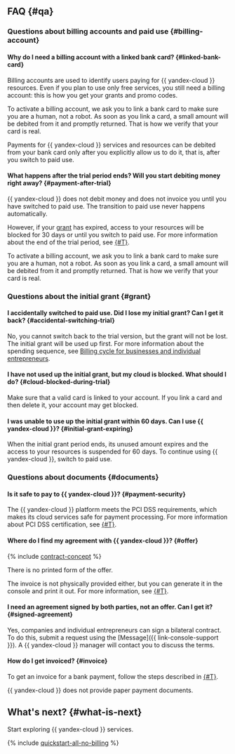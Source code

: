 ## FAQ {#qa}

### Questions about billing accounts and paid use {#billing-account}

#### Why do I need a billing account with a linked bank card? {#linked-bank-card}

Billing accounts are used to identify users paying for {{ yandex-cloud }} resources. Even if you plan to use only free services, you still need a billing account: this is how you get your grants and promo codes.

To activate a billing account, we ask you to link a bank card to make sure you are a human, not a robot. As soon as you link a card, a small amount will be debited from it and promptly returned. That is how we verify that your card is real. 

Payments for {{ yandex-cloud }} services and resources can be debited from your bank card only after you explicitly allow us to do it, that is, after you switch to paid use.

#### What happens after the trial period ends? Will you start debiting money right away? {#payment-after-trial}

{{ yandex-cloud }} does not debit money and does not invoice you until you have switched to paid use. The transition to paid use never happens automatically.

However, if your [grant](../usage-grant.md) has expired, access to your resources will be blocked for 30 days or until you switch to paid use. For more information about the end of the trial period, see [{#T}](../free-trial/concepts/trial-ending.md).

To activate a billing account, we ask you to link a bank card to make sure you are a human, not a robot. As soon as you link a card, a small amount will be debited from it and promptly returned. That is how we verify that your card is real.

### Questions about the initial grant {#grant}

#### I accidentally switched to paid use. Did I lose my initial grant? Can I get it back? {#accidental-switching-trial}

No, you cannot switch back to the trial version, but the grant will not be lost. The initial grant will be used up first. For more information about the spending sequence, see [Billing cycle for businesses and individual entrepreneurs](../../billing/payment/billing-cycle-business.md).

#### I have not used up the initial grant, but my cloud is blocked. What should I do? {#cloud-blocked-during-trial}

Make sure that a valid card is linked to your account. If you link a card and then delete it, your account may get blocked.

#### I was unable to use up the initial grant within 60 days. Can I use {{ yandex-cloud }}? {#initial-grant-expiring}

When the initial grant period ends, its unused amount expires and the access to your resources is suspended for 60 days. To continue using {{ yandex-cloud }}, switch to paid use. 

### Questions about documents {#documents}

#### Is it safe to pay to {{ yandex-cloud }}? {#payment-security}

The {{ yandex-cloud }} platform meets the PCI DSS requirements, which makes its cloud services safe for payment processing. For more information about PCI DSS certification, see [{#T}](../../security/conform.md#pci-dss).

#### Where do I find my agreement with {{ yandex-cloud }}? {#offer}

{% include [contract-concept](../../_includes/billing/contract.md) %}

There is no printed form of the offer.

The invoice is not physically provided either, but you can generate it in the console and print it out. For more information, see [{#T}](../../billing/operations/download-reporting-docs.md).

#### I need an agreement signed by both parties, not an offer. Can I get it? {#signed-agreement}

Yes, companies and individual entrepreneurs can sign a bilateral contract. To do this, submit a request using the [Message]({{ link-console-support }}). A {{ yandex-cloud }} manager will contact you to discuss the terms.

#### How do I get invoiced? {#invoice}

To get an invoice for a bank payment, follow the steps described in [{#T}](../../billing/operations/pay-the-bill.md#legal-entities).

{{ yandex-cloud }} does not provide paper payment documents.

## What's next? {#what-is-next}

Start exploring {{ yandex-cloud }} services.

{% include [quickstart-all-no-billing](../../_includes/quickstart-all-no-billing.md) %}
